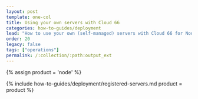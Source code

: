 ```yaml
---
layout: post
template: one-col
title: Using your own servers with Cloud 66
categories: how-to-guides/deployment
lead: "How to use your own (self-managed) servers with Cloud 66 for Node"
order: 20
legacy: false
tags: ["operations"]
permalink: /:collection/:path:output_ext
---
```


{% assign product = 'node' %}

{% include how-to-guides/deployment/registered-servers.md product = product %}